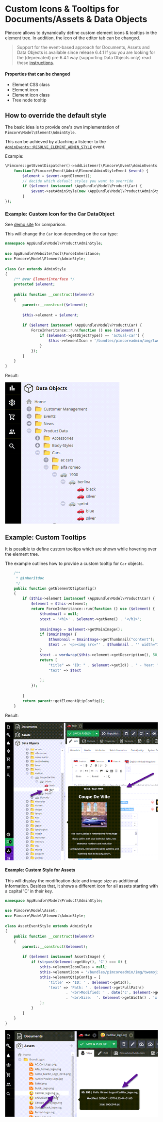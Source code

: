 # Custom Icons & Tooltips for Documents/Assets & Data Objects

Pimcore allows to dynamically define custom element icons & tooltips in the element tree. In addition, the icon of the editor tab can
be changed.

> Support for the event-based approach for Documents, Assets and Data Objects is available since release 6.4.1
> If you you are looking for the (deprecated) pre 6.4.1 way (supporting Data Objects only) read these
> [instructions](https://pimcore.com/docs/6.x/Development_Documentation/Objects/Object_Classes/Class_Settings/Custom_Icons.html).

#### Properties that can be changed
* Element CSS class
* Element icon
* Element icon class
* Tree node tooltip

## How to override the default style
 
The basic idea is to provide one's own implementation of `Pimcore\Model\Element\AdminStyle`.
 
This can be achieved by attaching a listener to the [`AdminEvents::RESOLVE_ELEMENT_ADMIN_STYLE`](https://github.com/pimcore/pimcore/blob/master/lib/Event/AdminEvents.php#L396-L407) event. 

Example:

```php
\Pimcore::getEventDispatcher()->addListener(\Pimcore\Event\AdminEvents::RESOLVE_ELEMENT_ADMIN_STYLE,
    function(\Pimcore\Event\Admin\ElementAdminStyleEvent $event) {
        $element = $event->getElement();
        // decide which default styles you want to override
        if ($element instanceof \AppBundle\Model\Product\Car) {
            $event->setAdminStyle(new \AppBundle\Model\Product\AdminStyle\Car($element));
        }
});
```

 
### Example: Custom Icon for the Car DataObject

See [demo site](http://pimcore-demo-basic.pim.zone/admin/login/deeplink?object_27_folder) for comparison.

This will change the `Car` icon depending on the car type:

```php
namespace AppBundle\Model\Product\AdminStyle;

use AppBundle\Website\Tool\ForceInheritance;
use Pimcore\Model\Element\AdminStyle;

class Car extends AdminStyle
{
    /** @var ElementInterface */
    protected $element;

    public function __construct($element)
    {
        parent::__construct($element);

        $this->element = $element;

        if ($element instanceof \AppBundle\Model\Product\Car) {
            ForceInheritance::run(function () use ($element) {
                if ($element->getObjectType() == 'actual-car') {
                    $this->elementIcon = '/bundles/pimcoreadmin/img/twemoji/1f697.svg';
                }
            });
        }
    }
}
```

Result:

![Class Icons](../img/classes-icons2.png)


## Example: Custom Tooltips

It is possible to define custom tooltips which are shown while hovering over the element tree.

The example outlines how to provide a custom tooltip for `Car` objects.

```php
    /**
     * @inheritdoc
     */
    public function getElementQtipConfig()
    {
        if ($this->element instanceof \AppBundle\Model\Product\Car) {
            $element = $this->element;
            return ForceInheritance::run(function () use ($element) {
                $thumbnail = null;
                $text = '<h1>' . $element->getName() . '</h1>';

                $mainImage = $element->getMainImage();
                if ($mainImage) {
                    $thumbnail = $mainImage->getThumbnail("content");
                    $text .= '<p><img src="' . $thumbnail . '" width="150" height="150"/></p>';
                }
                $text .= wordwrap($this->element->getDescription(), 50, "<br>");
                return [
                    "title" => "ID: " . $element->getId() . " - Year: " . $element->getProductionYear(),
                    "text" => $text

                ];
            });

        }
        return parent::getElementQtipConfig();
    }
```

Result:

![Class Icons](../img/classes-icons3.png)

#### Example: Custom Style for Assets

This will display the modification date and image size as additional information. Besides that, it shows
a different icon for all assets starting with a capital 'C' in their key. 

```php
namespace AppBundle\Model\Product\AdminStyle;

use Pimcore\Model\Asset;
use Pimcore\Model\Element\AdminStyle;

class AssetEventStyle extends AdminStyle
{
    public function __construct($element)
    {
        parent::__construct($element);

        if ($element instanceof Asset\Image) {
            if (strpos($element->getKey(), 'C') === 0) {
                $this->elementIconClass = null;
                $this->elementIcon = '/bundles/pimcoreadmin/img/twemoji/1f61c.svg';
                $this->elementQtipConfig = [
                    'title' => 'ID: ' . $element->getId(),
                    'text' => 'Path: ' . $element->getFullPath()
                            . '<br>Modified: ' . date('c', $element->getModificationDate())
                            . '<br>Size:  '. $element->getWidth() . 'x' . $element->getHeight() . " px" . '</p>'
                ];
            }
        }
    }
}
```

![Class Icons](../img/asset-tree-custom-icon.png)
